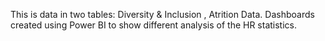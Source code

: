 This is data in two tables: Diversity & Inclusion , Atrition Data. Dashboards created using Power BI to show different analysis of the HR statistics. 

